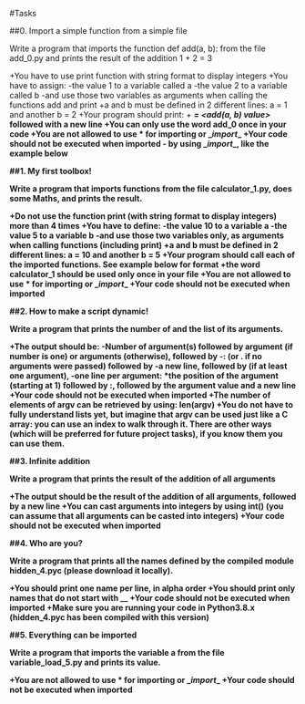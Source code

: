#Tasks

##0. Import a simple function from a simple file

Write a program that imports the function def add(a, b): from the file add_0.py and prints the result of the addition 1 + 2 = 3

+You have to use print function with string format to display integers
+You have to assign:
	-the value 1 to a variable called a
	-the value 2 to a variable called b
	-and use those two variables as arguments when calling the functions add and print
+a and b must be defined in 2 different lines: a = 1 and another b = 2
+Your program should print: *<a value> + <b value> = <add(a, b) value>* followed with a new line
+You can only use the word add_0 once in your code
+You are not allowed to use * for importing or \__import__
+Your code should not be executed when imported - by using \__import__, like the example below

##1. My first toolbox!

Write a program that imports functions from the file calculator_1.py, does some Maths, and prints the result.

+Do not use the function print (with string format to display integers) more than 4 times
+You have to define:
	-the value 10 to a variable a
	-the value 5 to a variable b
	-and use those two variables only, as arguments when calling functions (including print)
+a and b must be defined in 2 different lines: a = 10 and another b = 5
+Your program should call each of the imported functions. See example below for format
+the word calculator_1 should be used only once in your file
+You are not allowed to use * for importing or \__import__
+Your code should not be executed when imported

##2. How to make a script dynamic!

Write a program that prints the number of and the list of its arguments.

+The output should be:
	-Number of argument(s) followed by argument (if number is one) or arguments (otherwise), followed by
	-: (or . if no arguments were passed) followed by
	-a new line, followed by (if at least one argument),
	-one line per argument:
		*the position of the argument (starting at 1) followed by :, followed by the argument value and a new line
+Your code should not be executed when imported
+The number of elements of argv can be retrieved by using: len(argv)
+You do not have to fully understand lists yet, but imagine that argv can be used just like a C array: you can use an index to walk through it. There are other ways (which will be preferred for future project tasks), if you know them you can use them.

##3. Infinite addition

Write a program that prints the result of the addition of all arguments

+The output should be the result of the addition of all arguments, followed by a new line
+You can cast arguments into integers by using int() (you can assume that all arguments can be casted into integers)
+Your code should not be executed when imported

##4. Who are you?

Write a program that prints all the names defined by the compiled module hidden_4.pyc (please download it locally).

+You should print one name per line, in alpha order
+You should print only names that do not start with __
+Your code should not be executed when imported
+Make sure you are running your code in Python3.8.x (hidden_4.pyc has been compiled with this version)

##5. Everything can be imported

Write a program that imports the variable a from the file variable_load_5.py and prints its value.

+You are not allowed to use * for importing or \__import__
+Your code should not be executed when imported
